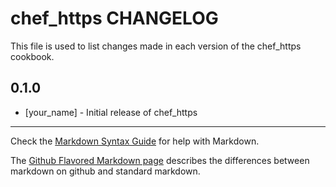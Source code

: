 # chef_https CHANGELOG

This file is used to list changes made in each version of the chef_https cookbook.

## 0.1.0
- [your_name] - Initial release of chef_https

- - -
Check the [Markdown Syntax Guide](http://daringfireball.net/projects/markdown/syntax) for help with Markdown.

The [Github Flavored Markdown page](http://github.github.com/github-flavored-markdown/) describes the differences between markdown on github and standard markdown.
